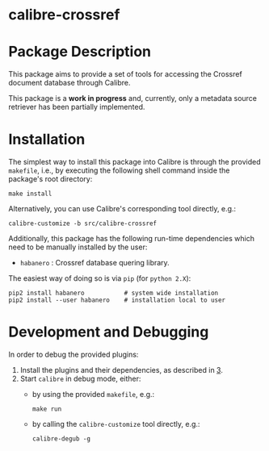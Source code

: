 
# calibre-crossref


# Package Description

This package aims to provide a set of tools for accessing
the Crossref document database through Calibre.

This package is a **work in progress** and, currently,
only a metadata source retriever has been partially implemented.


<a id="install"></a>

# Installation

The simplest way to install this package into Calibre
is through the provided `makefile`, i.e.,
by executing the following shell command
inside the package's root directory:

    make install

Alternatively, you can use Calibre's corresponding tool directly, e.g.:

    calibre-customize -b src/calibre-crossref

Additionally, this package has the following run-time dependencies
which need to be manually installed by the user:

-   `habanero` : Crossref database quering library.

The easiest way of doing so is via `pip` (for `python 2.X`):

    pip2 install habanero           # system wide installation
    pip2 install --user habanero    # installation local to user


# Development and Debugging

In order to debug the provided plugins:

1.  Install the plugins and their dependencies, as described in [3](#install).
2.  Start `calibre` in debug mode, either:
    -   by using the provided `makefile`, e.g.:
        
            make run
    -   by calling the `calibre-customize` tool directly, e.g.:
        
            calibre-degub -g

